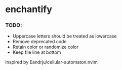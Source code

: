 # enchantify

### TODO:
- Uppercase letters should be treated as lowercase
- Remove deprecated code
- Retain color or randomize color
- Keep file line at bottom

Inspired by Eandrju/cellular-automaton.nvim
